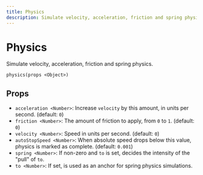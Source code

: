 ```yaml
---
title: Physics
description: Simulate velocity, acceleration, friction and spring physics.
---
```


# Physics

Simulate velocity, acceleration, friction and spring physics.

`physics(props <Object>)`

## Props

- `acceleration <Number>`: Increase `velocity` by this amount, in units per second. (default: `0`)
- `friction <Number>`: The amount of friction to apply, from `0` to `1`. (default: `0`)
- `velocity <Number>`: Speed in units per second. (default: `0`)
- `autoStopSpeed <Number>`: When absolute speed drops below this value, physics is marked as complete. (default: `0.001`)
- `spring <Number>`: If non-zero and `to` is set, decides the intensity of the "pull" of `to`.
- `to <Number>`: If set, is used as an anchor for spring physics simulations.

